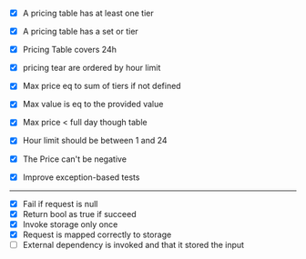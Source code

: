 - [x] A pricing table  has at least one tier
- [x] A pricing table has  a set or tier
- [x] Pricing Table covers 24h
- [x] pricing tear are ordered by hour limit
- [x] Max price eq to sum of tiers if not defined 
- [x] Max value is eq to the provided value
- [x] Max price < full day though table

- [x] Hour limit should be between 1 and 24
- [x] The Price can't be negative
- [x] Improve exception-based tests

---

- [x] Fail if request is null
- [x] Return bool as true if succeed
- [x] Invoke storage only once
- [x] Request is mapped correctly to storage
- [ ] External dependency is invoked and that it stored the input 
